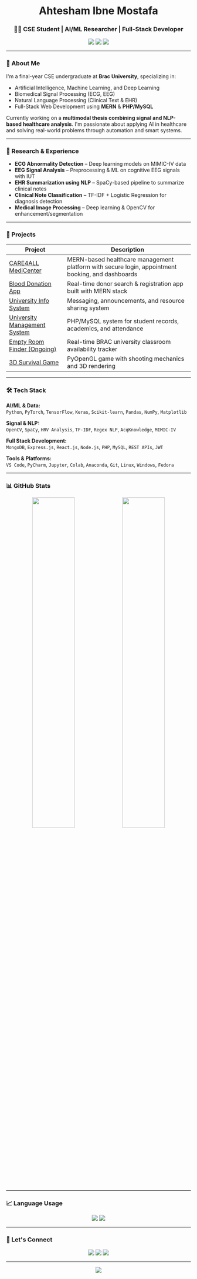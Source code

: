 <h1 align="center">Ahtesham Ibne Mostafa</h1>
<h3 align="center">👨‍💻 CSE Student | AI/ML Researcher | Full-Stack Developer</h3>

<p align="center">
  <a href="mailto:ahteshamibnemostafa@gmail.com"><img src="https://img.shields.io/badge/Gmail-D14836?style=for-the-badge&logo=gmail&logoColor=white" /></a>
  <a href="https://www.linkedin.com/in/ahtesham-ibne-mostafa-119085218/"><img src="https://img.shields.io/badge/LinkedIn-0077B5?style=for-the-badge&logo=linkedin&logoColor=white" /></a>
  <a href="https://github.com/Ahtesham-Ibne-Mostafa"><img src="https://img.shields.io/badge/GitHub-181717?style=for-the-badge&logo=github&logoColor=white" /></a>
</p>

---

### 🔬 About Me

I'm a final-year CSE undergraduate at **Brac University**, specializing in:

- Artificial Intelligence, Machine Learning, and Deep Learning  
- Biomedical Signal Processing (ECG, EEG)  
- Natural Language Processing (Clinical Text & EHR)  
- Full-Stack Web Development using **MERN** & **PHP/MySQL**

Currently working on a **multimodal thesis combining signal and NLP-based healthcare analysis**. I'm passionate about applying AI in healthcare and solving real-world problems through automation and smart systems.

---

### 🧠 Research & Experience

- **ECG Abnormality Detection** – Deep learning models on MIMIC-IV data  
- **EEG Signal Analysis** – Preprocessing & ML on cognitive EEG signals with IUT  
- **EHR Summarization using NLP** – SpaCy-based pipeline to summarize clinical notes  
- **Clinical Note Classification** – TF-IDF + Logistic Regression for diagnosis detection  
- **Medical Image Processing** – Deep learning & OpenCV for enhancement/segmentation  

---

### 🧱 Projects

| Project | Description |
|--------|-------------|
| [CARE4ALL MediCenter](https://github.com/Ahtesham-Ibne-Mostafa/CARE4ALL_medicenter) | MERN-based healthcare management platform with secure login, appointment booking, and dashboards |
| [Blood Donation App](https://github.com/Ahtesham-Ibne-Mostafa/Blood-donation-app-with-MERN) | Real-time donor search & registration app built with MERN stack |
| [University Info System](https://github.com/Ahtesham-Ibne-Mostafa/University_Students_Information_and_Communication_System-With-MERN) | Messaging, announcements, and resource sharing system |
| [University Management System](https://github.com/Ahtesham-Ibne-Mostafa/University_Management_and_Engagement_System-with-PHP) | PHP/MySQL system for student records, academics, and attendance |
| [Empty Room Finder (Ongoing)](https://github.com/Ahtesham-Ibne-Mostafa/BRAC_University_Empty_Room_Finding_Project) | Real-time BRAC university classroom availability tracker |
| [3D Survival Game](https://github.com/Ahtesham-Ibne-Mostafa/3D_Survival_Game) | PyOpenGL game with shooting mechanics and 3D rendering |

---

### 🛠️ Tech Stack

**AI/ML & Data:**  
`Python`, `PyTorch`, `TensorFlow`, `Keras`, `Scikit-learn`, `Pandas`, `NumPy`, `Matplotlib`

**Signal & NLP:**  
`OpenCV`, `SpaCy`, `HRV Analysis`, `TF-IDF`, `Regex NLP`, `AcqKnowledge`, `MIMIC-IV`

**Full Stack Development:**  
`MongoDB`, `Express.js`, `React.js`, `Node.js`, `PHP`, `MySQL`, `REST APIs`, `JWT`

**Tools & Platforms:**  
`VS Code`, `PyCharm`, `Jupyter`, `Colab`, `Anaconda`, `Git`, `Linux`, `Windows`, `Fedora`

---

### 📊 GitHub Stats

<p align="center">
  <img width="48%" src="https://github-readme-stats.vercel.app/api?username=Ahtesham-Ibne-Mostafa&show_icons=true&theme=radical&hide_border=true" />
  <img width="48%" src="https://github-readme-streak-stats.herokuapp.com?user=Ahtesham-Ibne-Mostafa&theme=radical&hide_border=true" />
</p>

---

### 📈 Language Usage

<p align="center">
  <img src="https://github-profile-summary-cards.vercel.app/api/cards/repos-per-language?username=Ahtesham-Ibne-Mostafa&theme=nord_dark" />
  <img src="https://github-profile-summary-cards.vercel.app/api/cards/most-commit-language?username=Ahtesham-Ibne-Mostafa&theme=nord_dark" />
</p>

---

### 🤝 Let's Connect

<p align="center">
  <a href="https://www.linkedin.com/in/ahtesham-ibne-mostafa-119085218/"><img src="https://img.shields.io/badge/LinkedIn-blue?style=for-the-badge&logo=linkedin&logoColor=white" /></a>
  <a href="mailto:ahteshamibnemostafa@gmail.com"><img src="https://img.shields.io/badge/Gmail-red?style=for-the-badge&logo=gmail&logoColor=white" /></a>
  <a href="https://github.com/Ahtesham-Ibne-Mostafa"><img src="https://img.shields.io/badge/GitHub-black?style=for-the-badge&logo=github&logoColor=white" /></a>
</p>

---

<p align="center">
  <img src="https://capsule-render.vercel.app/api?type=waving&color=gradient&height=100&section=footer&text=Thanks+for+visiting!&fontColor=fff&fontSize=20" />
</p>
